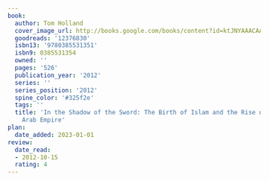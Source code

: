 ```yaml
---
book:
  author: Tom Holland
  cover_image_url: http://books.google.com/books/content?id=ktJNYAAACAAJ&printsec=frontcover&img=1&zoom=1&source=gbs_api
  goodreads: '12376830'
  isbn13: '9780385531351'
  isbn9: 0385531354
  owned: ''
  pages: '526'
  publication_year: '2012'
  series: ''
  series_position: '2012'
  spine_color: '#325f2e'
  tags: ''
  title: 'In the Shadow of the Sword: The Birth of Islam and the Rise of the Global
    Arab Empire'
plan:
  date_added: 2023-01-01
review:
  date_read:
  - 2012-10-15
  rating: 4
---
```

